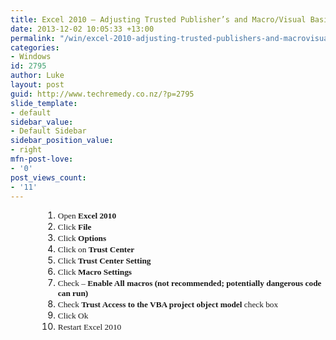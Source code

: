 ```yaml
---
title: Excel 2010 – Adjusting Trusted Publisher’s and Macro/Visual Basic Scripting
date: 2013-12-02 10:05:33 +13:00
permalink: "/win/excel-2010-adjusting-trusted-publishers-and-macrovisual-basic-scripting/"
categories:
- Windows
id: 2795
author: Luke
layout: post
guid: http://www.techremedy.co.nz/?p=2795
slide_template:
- default
sidebar_value:
- Default Sidebar
sidebar_position_value:
- right
mfn-post-love:
- '0'
post_views_count:
- '11'
---
```


<ol style="margin-left: 39pt">
  <li>
    <span style="font-family: Trebuchet MS;font-size: 10pt">Open <strong>Excel 2010</strong><br /> </span>
  </li>
  <li>
    <span style="font-family: Trebuchet MS;font-size: 10pt">Click <strong>File</strong><br /> </span>
  </li>
  <li>
    <span style="font-family: Trebuchet MS;font-size: 10pt">Click <strong>Options</strong></span>
  </li>
  <li>
    <span style="font-family: Trebuchet MS;font-size: 10pt">Click on <strong>Trust Center</strong><br /> </span>
  </li>
  <li>
    <span style="font-family: Trebuchet MS;font-size: 10pt">Click <strong>Trust Center Setting</strong></span>
  </li>
  <li>
    <span style="font-family: Trebuchet MS;font-size: 10pt">Click <strong>Macro Settings</strong></span>
  </li>
  <li>
    <span style="font-family: Trebuchet MS;font-size: 10pt">Check – <strong>Enable All macros (not recommended; potentially dangerous code can run)</strong><br /> </span>
  </li>
  <li>
    <span style="font-family: Trebuchet MS;font-size: 10pt">Check <strong>Trust Access to the VBA project object model </strong>check box </span>
  </li>
  <li>
    <span style="font-family: Trebuchet MS;font-size: 10pt">Click Ok </span>
  </li>
  <li>
    <span style="font-family: Trebuchet MS;font-size: 10pt">Restart Excel 2010 </span>
  </li>
</ol>